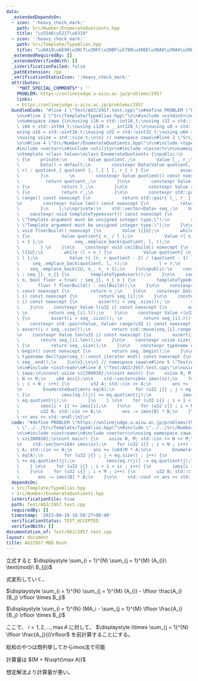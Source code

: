 ```yaml
---
data:
  _extendedDependsOn:
  - icon: ':heavy_check_mark:'
    path: Src/Number/EnumerateQuotients.hpp
    title: "\u5546\u5217\u6319"
  - icon: ':heavy_check_mark:'
    path: Src/Template/TypeAlias.hpp
    title: "\u6A19\u6E96\u30C7\u30FC\u30BF\u578B\u306E\u30A8\u30A4\u30EA\u30A2\u30B9"
  _extendedRequiredBy: []
  _extendedVerifiedWith: []
  _isVerificationFailed: false
  _pathExtension: cpp
  _verificationStatusIcon: ':heavy_check_mark:'
  attributes:
    '*NOT_SPECIAL_COMMENTS*': ''
    PROBLEM: https://onlinejudge.u-aizu.ac.jp/problems/2957
    links:
    - https://onlinejudge.u-aizu.ac.jp/problems/2957
  bundledCode: "#line 1 \"Test/AOJ/2957.test.cpp\"\n#define PROBLEM \"https://onlinejudge.u-aizu.ac.jp/problems/2957\"\
    \n\n#line 2 \"Src/Template/TypeAlias.hpp\"\n\n#include <cstdint>\n#include <cstddef>\n\
    \nnamespace zawa {\n\nusing i16 = std::int16_t;\nusing i32 = std::int32_t;\nusing\
    \ i64 = std::int64_t;\nusing i128 = __int128_t;\n\nusing u8 = std::uint8_t;\n\
    using u16 = std::uint16_t;\nusing u32 = std::uint32_t;\nusing u64 = std::uint64_t;\n\
    \nusing usize = std::size_t;\n\n} // namespace zawa\n#line 2 \"Src/Number/EnumerateQuotients.hpp\"\
    \n\n#line 4 \"Src/Number/EnumerateQuotients.hpp\"\n\n#include <type_traits>\n\
    #include <vector>\n#include <utility>\n#include <cassert>\n\nnamespace zawa {\n\
    \ntemplate <class Value>\nclass EnumerateQuotients {\npublic:\n    class Data\
    \ {\n    private:\n        Value quotient_;\n        Value l_, r_;\n    public:\n\
    \        Data() = default;\n        constexpr Data(Value quotient, Value l, Value\
    \ r) : quotient_{ quotient }, l_{ l }, r_{ r } {\n            assert(l < r);\n\
    \        }\n        \n        constexpr Value quotient() const noexcept {\n  \
    \          return quotient_;\n        }\n\n        constexpr Value l() const noexcept\
    \ {\n            return l_;\n        }\n\n        constexpr Value r() const noexcept\
    \ {\n            return r_;\n        }\n\n        constexpr std::pair<Value, Value>\
    \ range() const noexcept {\n            return std::pair{ l_, r_ };\n        }\n\
    \n        constexpr Value len() const noexcept {\n            return r_ - l_;\n\
    \        }\n    };\n\nprivate:\n    std::vector<Data> seq_;\n    Value n_;\n\n\
    \    constexpr void templateTypeAssert() const noexcept {\n        static_assert(std::is_integral_v<Value>,\
    \ \"Template argument must be unsigned integer type.\");\n        static_assert(std::is_unsigned_v<Value>,\
    \ \"Template argument must be unsigned integer type.\");\n    }\n\n    constexpr\
    \ void floorBuild() noexcept {\n        Value l{1U};\n        while (l <= n_)\
    \ {\n            Value quotient{ n_ / l };\n            Value r{ n_ / quotient\
    \ + 1 };\n            seq_.emplace_back(quotient, l, r);\n            l = r;\n\
    \        } \n    }\n\n    constexpr void ceilBuild() noexcept {\n        Value\
    \ l{1U};\n        while (l < n_) {\n            Value quotient{ (n_ + l - 1) /\
    \ l };\n            Value r{ (n_ + quotient - 2) / (quotient - 1) };\n       \
    \     seq_.emplace_back(quotient, l, r);\n            l = r;\n        }\n    \
    \    seq_.emplace_back(1U, n_, n_ + 1);\n    }\n\npublic:\n    constexpr EnumerateQuotients()\
    \ : seq_{}, n_{} {\n        templateTypeAssert();\n    }\n\n    constexpr EnumerateQuotients(Value\
    \ n, bool floor = true) : seq_{}, n_{ n } {\n        templateTypeAssert();\n \
    \       floor ? floorBuild() : ceilBuild();\n    }\n\n    constexpr Value n()\
    \ const noexcept {\n        return n_;\n    }\n\n    constexpr Data operator[](u32\
    \ i) const noexcept {\n        return seq_[i];\n    }\n\n    constexpr Value quotient(u32\
    \ i) const noexcept {\n        assert(i < seq_.size()); \n        return seq_[i].quotient();\n\
    \    }\n\n    constexpr Value l(u32 i) const noexcept {\n        assert(i < seq_.size());\
    \ \n        return seq_[i].l();\n    }\n\n    constexpr Value r(u32 i) const noexcept\
    \ {\n        assert(i < seq_.size()); \n        return seq_[i].r();\n    }\n\n\
    \    constexpr std::pair<Value, Value> range(u32 i) const noexcept {\n       \
    \ assert(i < seq_.size());\n        return std::move(seq_[i].range());\n    }\n\
    \n    constexpr Value len(u32 i) const noexcept {\n        assert(i < seq_.size());\n\
    \        return seq_[i].len();\n    }\n\n    constexpr usize size() const noexcept\
    \ {\n        return seq_.size();\n    }\n\n    constexpr typename decltype(seq_)::const_iterator\
    \ begin() const noexcept {\n        return seq_.begin();\n    }\n\n    constexpr\
    \ typename decltype(seq_)::const_iterator end() const noexcept {\n        return\
    \ seq_.end();\n    }\n\n};\n\n} // namespace zawa\n#line 5 \"Test/AOJ/2957.test.cpp\"\
    \n\n#include <iostream>\n#line 8 \"Test/AOJ/2957.test.cpp\"\n\nusing namespace\
    \ zawa;\n\nconst usize sz{200010};\n\nint main() {\n    usize N, M; std::cin >>\
    \ N >> M;\n    u64 ans{};\n\n    std::vector<i64> imos(sz);\n    for (u32 i{}\
    \ ; i < N ; i++) {\n        u32 A; std::cin >> A;\n        ans += (u64)M * A;\n\
    \n        EnumerateQuotients eq(A);\n        for (u32 j{} ; j < eq.size() ; j++)\
    \ {\n            imos[eq.l(j)] += eq.quotient(j);\n            imos[eq.r(j)] -=\
    \ eq.quotient(j);\n        }\n    } \n\n    for (u32 i{} ; i + 1 < sz ; i++) {\n\
    \        imos[i + 1] += imos[i];\n    }\n\n    for (u32 i{} ; i < M ; i++) {\n\
    \        u32 B; std::cin >> B;\n        ans -= imos[B] * B;\n    }\n\n    std::cout\
    \ << ans << std::endl;\n}\n"
  code: "#define PROBLEM \"https://onlinejudge.u-aizu.ac.jp/problems/2957\"\n\n#include\
    \ \"../../Src/Template/TypeAlias.hpp\"\n#include \"../../Src/Number/EnumerateQuotients.hpp\"\
    \n\n#include <iostream>\n#include <vector>\n\nusing namespace zawa;\n\nconst usize\
    \ sz{200010};\n\nint main() {\n    usize N, M; std::cin >> N >> M;\n    u64 ans{};\n\
    \n    std::vector<i64> imos(sz);\n    for (u32 i{} ; i < N ; i++) {\n        u32\
    \ A; std::cin >> A;\n        ans += (u64)M * A;\n\n        EnumerateQuotients\
    \ eq(A);\n        for (u32 j{} ; j < eq.size() ; j++) {\n            imos[eq.l(j)]\
    \ += eq.quotient(j);\n            imos[eq.r(j)] -= eq.quotient(j);\n        }\n\
    \    } \n\n    for (u32 i{} ; i + 1 < sz ; i++) {\n        imos[i + 1] += imos[i];\n\
    \    }\n\n    for (u32 i{} ; i < M ; i++) {\n        u32 B; std::cin >> B;\n \
    \       ans -= imos[B] * B;\n    }\n\n    std::cout << ans << std::endl;\n}\n"
  dependsOn:
  - Src/Template/TypeAlias.hpp
  - Src/Number/EnumerateQuotients.hpp
  isVerificationFile: true
  path: Test/AOJ/2957.test.cpp
  requiredBy: []
  timestamp: '2023-08-10 16:50:27+09:00'
  verificationStatus: TEST_ACCEPTED
  verifiedWith: []
documentation_of: Test/AOJ/2957.test.cpp
layout: document
title: AOJ2957 MOD Rush
---
```


立式すると $\displaystyle \sum_{i = 1}^{N} \sum_{j = 1}^{M} (A_{i}\ \text{mod}\ B_{j})$

式変形していく、

$\displaystyle \sum_{i = 1}^{N} \sum_{j = 1}^{M} (A_{i} - \lfloor \frac{A_i}{B_j} \rfloor \times B_j)$

$\displaystyle \sum_{i = 1}^{N} (MA_i - \sum_{j = 1}^{M} \lfloor \frac{A_i}{B_j} \rfloor \times B_j)$

ここで、 $i = 1, 2, \dots, \max A$ に対して、 $\displaystyle i\times \sum_{j = 1}^{N} \lfloor \frac{A_j}{i}\rfloor$ を前計算することにする。

総和のやつは商列挙してからimos法で可能

計算量は $(M + N\sqrt(\max A))$

想定解法より計算量が悪い。
